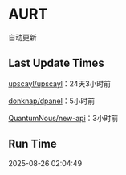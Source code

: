 # AURT

自动更新


## Last Update Times

[upscayl/upscayl](https://github.com/upscayl/upscayl)：24天3小时前

[donknap/dpanel](https://github.com/donknap/dpanel)：5小时前

[QuantumNous/new-api](https://github.com/QuantumNous/new-api)：3小时前


## Run Time
2025-08-26 02:04:49
